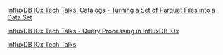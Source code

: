 
[InfluxDB IOx Tech Talks: Catalogs - Turning a Set of Parquet Files into a Data Set](https://www.youtube.com/watch?v=Zaei3l3qk0c)

[InfluxDB IOx Tech Talks - Query Processing in InfluxDB IOx](https://www.youtube.com/watch?v=9DYkWuM8xco)

[InfluxDB IOx Tech Talks](https://www.youtube.com/watch?v=9DYkWuM8xco&list=PLYt2jfZorkDp-PKBS05kf2Yx2NrRyPAAz&index=3)
